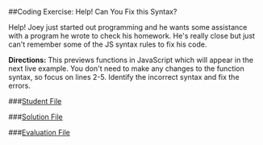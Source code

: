 ##Coding Exercise: Help! Can You Fix this Syntax?

Help! Joey just started out programming and he wants some assistance with a program he wrote to check his homework. He's really close but just can't remember some of the JS syntax rules to fix his code.

**Directions:**
This previews functions in JavaScript which will appear in the next live example. You don't need to make any changes to the function syntax, so focus on lines 2-5. Identify the incorrect syntax and fix the errors.


###[Student File](./student.js)

###[Solution File]('./solution.js')

###[Evaluation File]('./evaluate.js')
